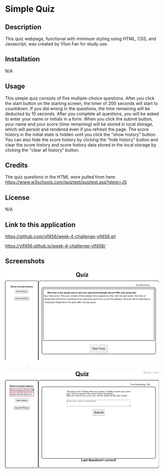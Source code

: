 # Simple Quiz

## Description

This quiz webpage, functional with minimum styling using HTML, CSS, and Javascript, was created by Yilun Fan for study use.


## Installation

N/A

## Usage

This simple quiz consists of five multiple-choice questions. After you click the start button on the starting screen, the timer of 200 seconds will start to countdown. If you did wrong in the questions, the time remaining will be deducted by 10 seconds. After you complete all questions, you will be asked to enter your name or initials in a form. When you click the submit button, your name and your score (time remaining) will be stored in local storage, which will persist and rendered even if you refresh the page. The score history in the initial state is hidden until you click the "show history" button. You can also hide the score history by clicking the "hide history" button and clear the score history and score history data stored in the local storage by clicking the "clear all history" button.

## Credits

The quiz questions in the HTML were pulled from here: https://www.w3schools.com/quiztest/quiztest.asp?qtest=JS

## License

N/A

## Link to this application

https://github.com/ylf456/week-4-challenge-ylf456.git

https://ylf456.github.io/week-4-challenge-ylf456/

## Screenshots
![This is the screenshot when the page is at start screen with no score record](./assets/images/screenshot1.png)

![This is the screenshot when the page is at settlement screen with two score records](./assets/images/screenshot2.png)